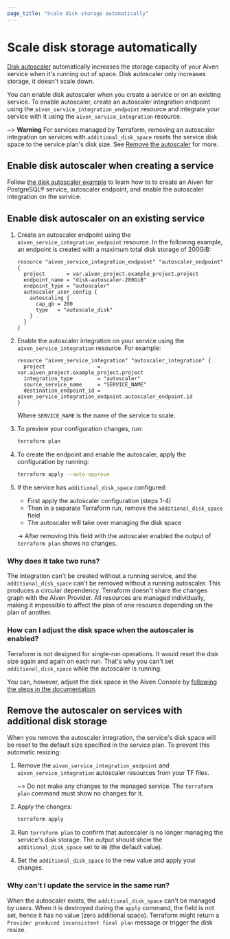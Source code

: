 ```yaml
---
page_title: "Scale disk storage automatically"
---
```


# Scale disk storage automatically

[Disk autoscaler](https://aiven.io/docs/platform/howto/disk-autoscaler#disable-disk-autoscaler) automatically increases
the storage capacity of your Aiven service when it's running out of space. Disk autoscaler only increases storage, it doesn't scale down.

You can enable disk autoscaler when you create a service or on an existing service. To enable autoscaler, create
an autoscaler integration endpoint using the `aiven_service_integration_endpoint` resource and integrate
your service with it using the `aiven_service_integration` resource.

~> **Warning**
For services managed by Terraform, removing an autoscaler integration on services with `additional_disk_space` resets the service disk space to the service plan's disk size.
See [Remove the autoscaler](#remove-the-autoscaler) for more.

## Enable disk autoscaler when creating a service

Follow [the disk autoscaler example](https://github.com/aiven/terraform-provider-aiven/tree/main/examples/autoscaler_integration)
to learn how to to create an Aiven for PostgreSQL® service, autoscaler endpoint, and enable the autoscaler integration on the service.

## Enable disk autoscaler on an existing service

1. Create an autoscaler endpoint using the `aiven_service_integration_endpoint` resource. In the following example, an endpoint is created with a maximum total disk storage of 200GiB:

      ```hcl
      resource "aiven_service_integration_endpoint" "autoscaler_endpoint" {
        project       = var.aiven_project.example_project.project
        endpoint_name = "disk-autoscaler-200GiB"
        endpoint_type = "autoscaler"
        autoscaler_user_config {
          autoscaling {
            cap_gb = 200
            type   = "autoscale_disk"
          }
        }
      }
      ```

2. Enable the autoscaler integration on your service using the `aiven_service_integration` resource. For example:

      ```hcl
      resource "aiven_service_integration" "autoscaler_integration" {
        project                 = var.aiven_project.example_project.project
        integration_type        = "autoscaler"
        source_service_name     = "SERVICE_NAME"
        destination_endpoint_id = aiven_service_integration_endpoint.autoscaler_endpoint.id
      }
      ```

   Where `SERVICE_NAME` is the name of the service to scale.

3. To preview your configuration changes, run:

    ```bash
    terraform plan
    ```

4. To create the endpoint and enable the autoscaler, apply the configuration by running:

    ```bash
    terraform apply --auto-approve
     ```

5. If the service has `additional_disk_space` configured:
   - First apply the autoscaler configuration (steps 1-4)
   - Then in a separate Terraform run, remove the `additional_disk_space` field
   - The autoscaler will take over managing the disk space

   -> After removing this field with the autoscaler enabled the output of `terraform plan` shows no changes.

### Why does it take two runs?

The integration can't be created without a running service, and the `additional_disk_space` can't be removed without a running autoscaler. This produces a circular dependency.
Terraform doesn't share the changes graph with the Aiven Provider. All resources are managed individually, making it impossible to affect the plan of one resource depending on the plan of another.

### How can I adjust the disk space when the autoscaler is enabled?

Terraform is not designed for single-run operations. It would reset the disk size again and again on each run. That's why you can't set `additional_disk_space` while the autoscaler is running.

You can, however, adjust the disk space in the Aiven Console by [following the steps in the documentation](https://aiven.io/docs/platform/howto/add-storage-space).

## Remove the autoscaler on services with additional disk storage

When you remove the autoscaler integration, the service's disk space will be reset to the default size specified in the service plan. To prevent this automatic resizing:

1. Remove the `aiven_service_integration_endpoint` and `aiven_service_integration` autoscaler resources from your TF files.

   ~> Do not make any changes to the managed service. The `terraform plan` command must show no changes for it.

2. Apply the changes:

    ```bash
    terraform apply
    ```
3. Run `terraform plan` to confirm that autoscaler is no longer managing the service's disk storage. The output should show the `additional_disk_space` set to `0B` (the default value).

4. Set the `additional_disk_space` to the new value and apply your changes.

### Why can't I update the service in the same run?

When the autoscaler exists, the `additional_disk_space` can't be managed by users.
When it is destroyed during the `apply` command, the field is not set, hence it has no value (zero additional space). Terraform might return a `Provider produced inconsistent final plan` message or trigger the disk resize.
